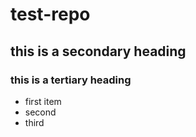# test-repo

## this is a secondary heading
### this is a tertiary heading

* first item
* second
* third
